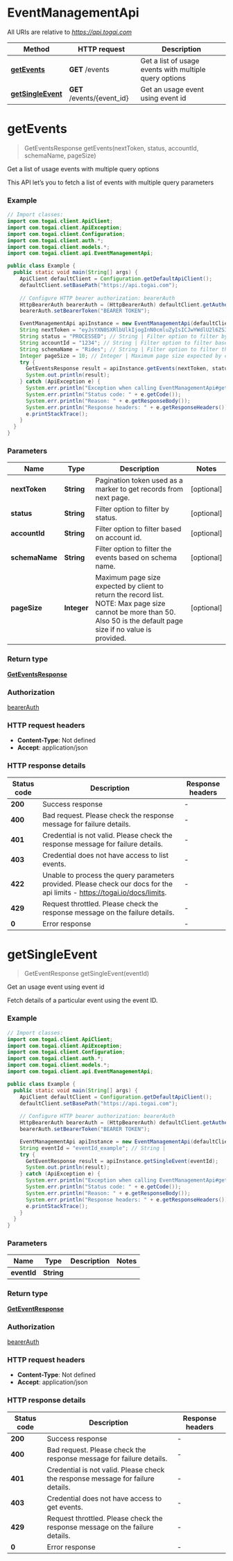# EventManagementApi

All URIs are relative to *https://api.togai.com*

| Method | HTTP request | Description |
|------------- | ------------- | -------------|
| [**getEvents**](EventManagementApi.md#getEvents) | **GET** /events | Get a list of usage events with multiple query options |
| [**getSingleEvent**](EventManagementApi.md#getSingleEvent) | **GET** /events/{event_id} | Get an usage event using event id |


<a name="getEvents"></a>
# **getEvents**
> GetEventsResponse getEvents(nextToken, status, accountId, schemaName, pageSize)

Get a list of usage events with multiple query options

This API let’s you to fetch a list of events with multiple query parameters

### Example
```java
// Import classes:
import com.togai.client.ApiClient;
import com.togai.client.ApiException;
import com.togai.client.Configuration;
import com.togai.client.auth.*;
import com.togai.client.models.*;
import com.togai.client.api.EventManagementApi;

public class Example {
  public static void main(String[] args) {
    ApiClient defaultClient = Configuration.getDefaultApiClient();
    defaultClient.setBasePath("https://api.togai.com");
    
    // Configure HTTP bearer authorization: bearerAuth
    HttpBearerAuth bearerAuth = (HttpBearerAuth) defaultClient.getAuthentication("bearerAuth");
    bearerAuth.setBearerToken("BEARER TOKEN");

    EventManagementApi apiInstance = new EventManagementApi(defaultClient);
    String nextToken = "eyJsYXN0SXRlbUlkIjogInN0cmluZyIsICJwYWdlU2l6ZSI6IDEyMywgInNvcnRPcmRlciI6ICJhc2MifQ=="; // String | Pagination token used as a marker to get records from next page.
    String status = "PROCESSED"; // String | Filter option to filter by status.
    String accountId = "1234"; // String | Filter option to filter based on account id.
    String schemaName = "Rides"; // String | Filter option to filter the events based on schema name.
    Integer pageSize = 10; // Integer | Maximum page size expected by client to return the record list.    NOTE: Max page size cannot be more than 50. Also 50 is the default page size if no value is provided.
    try {
      GetEventsResponse result = apiInstance.getEvents(nextToken, status, accountId, schemaName, pageSize);
      System.out.println(result);
    } catch (ApiException e) {
      System.err.println("Exception when calling EventManagementApi#getEvents");
      System.err.println("Status code: " + e.getCode());
      System.err.println("Reason: " + e.getResponseBody());
      System.err.println("Response headers: " + e.getResponseHeaders());
      e.printStackTrace();
    }
  }
}
```

### Parameters

| Name | Type | Description  | Notes |
|------------- | ------------- | ------------- | -------------|
| **nextToken** | **String**| Pagination token used as a marker to get records from next page. | [optional] |
| **status** | **String**| Filter option to filter by status. | [optional] |
| **accountId** | **String**| Filter option to filter based on account id. | [optional] |
| **schemaName** | **String**| Filter option to filter the events based on schema name. | [optional] |
| **pageSize** | **Integer**| Maximum page size expected by client to return the record list.    NOTE: Max page size cannot be more than 50. Also 50 is the default page size if no value is provided. | [optional] |

### Return type

[**GetEventsResponse**](GetEventsResponse.md)

### Authorization

[bearerAuth](../README.md#bearerAuth)

### HTTP request headers

 - **Content-Type**: Not defined
 - **Accept**: application/json

### HTTP response details
| Status code | Description | Response headers |
|-------------|-------------|------------------|
| **200** | Success response |  -  |
| **400** | Bad request. Please check the response message for failure details. |  -  |
| **401** | Credential is not valid. Please check the response message for failure details. |  -  |
| **403** | Credential does not have access to list events. |  -  |
| **422** | Unable to process the query parameters provided. Please check our docs for the api limits - https://togai.io/docs/limits. |  -  |
| **429** | Request throttled. Please check the response message on the failure details. |  -  |
| **0** | Error response |  -  |

<a name="getSingleEvent"></a>
# **getSingleEvent**
> GetEventResponse getSingleEvent(eventId)

Get an usage event using event id

Fetch details of a particular event using the event ID.

### Example
```java
// Import classes:
import com.togai.client.ApiClient;
import com.togai.client.ApiException;
import com.togai.client.Configuration;
import com.togai.client.auth.*;
import com.togai.client.models.*;
import com.togai.client.api.EventManagementApi;

public class Example {
  public static void main(String[] args) {
    ApiClient defaultClient = Configuration.getDefaultApiClient();
    defaultClient.setBasePath("https://api.togai.com");
    
    // Configure HTTP bearer authorization: bearerAuth
    HttpBearerAuth bearerAuth = (HttpBearerAuth) defaultClient.getAuthentication("bearerAuth");
    bearerAuth.setBearerToken("BEARER TOKEN");

    EventManagementApi apiInstance = new EventManagementApi(defaultClient);
    String eventId = "eventId_example"; // String | 
    try {
      GetEventResponse result = apiInstance.getSingleEvent(eventId);
      System.out.println(result);
    } catch (ApiException e) {
      System.err.println("Exception when calling EventManagementApi#getSingleEvent");
      System.err.println("Status code: " + e.getCode());
      System.err.println("Reason: " + e.getResponseBody());
      System.err.println("Response headers: " + e.getResponseHeaders());
      e.printStackTrace();
    }
  }
}
```

### Parameters

| Name | Type | Description  | Notes |
|------------- | ------------- | ------------- | -------------|
| **eventId** | **String**|  | |

### Return type

[**GetEventResponse**](GetEventResponse.md)

### Authorization

[bearerAuth](../README.md#bearerAuth)

### HTTP request headers

 - **Content-Type**: Not defined
 - **Accept**: application/json

### HTTP response details
| Status code | Description | Response headers |
|-------------|-------------|------------------|
| **200** | Success response |  -  |
| **400** | Bad request. Please check the response message for failure details. |  -  |
| **401** | Credential is not valid. Please check the response message for failure details. |  -  |
| **403** | Credential does not have access to get events. |  -  |
| **429** | Request throttled. Please check the response message on the failure details. |  -  |
| **0** | Error response |  -  |

